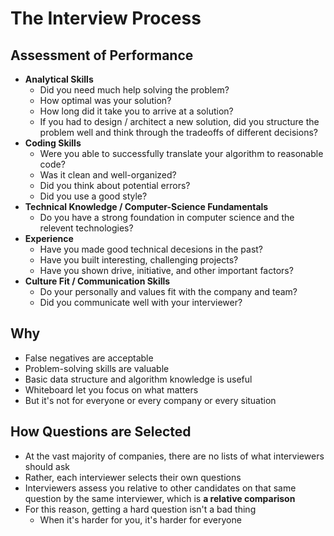 # The Interview Process

## Assessment of Performance

* **Analytical Skills**
  * Did you need much help solving the problem?
  * How optimal was your solution?
  * How long did it take you to arrive at a solution?
  * If you had to design / architect a new solution, did you structure the problem well and think through the tradeoffs of different decisions?
* **Coding Skills**
  * Were you able to successfully translate your algorithm to reasonable code?
  * Was it clean and well-organized?
  * Did you think about potential errors?
  * Did you use a good style?
* **Technical Knowledge / Computer-Science Fundamentals**
  * Do you have a strong foundation in computer science and the relevent technologies?
* **Experience**
  * Have you made good technical decesions in the past?
  * Have you built interesting, challenging projects?
  * Have you shown drive, initiative, and other important factors?
* **Culture Fit / Communication Skills**
  * Do your personally and values fit with the company and team?
  * Did you communicate well with your interviewer?

## Why

* False negatives are acceptable
* Problem-solving skills are valuable
* Basic data structure and algorithm knowledge is useful
* Whiteboard let you focus on what matters
* But it's not for everyone or every company or every situation

## How Questions are Selected

* At the vast majority of companies, there are no lists of what interviewers should ask
* Rather, each interviewer selects their own questions
* Interviewers assess you relative to other candidates on that same question by the same interviewer, which is **a relative comparison**
* For this reason, getting a hard question isn't a bad thing
  * When it's harder for you, it's harder for everyone
